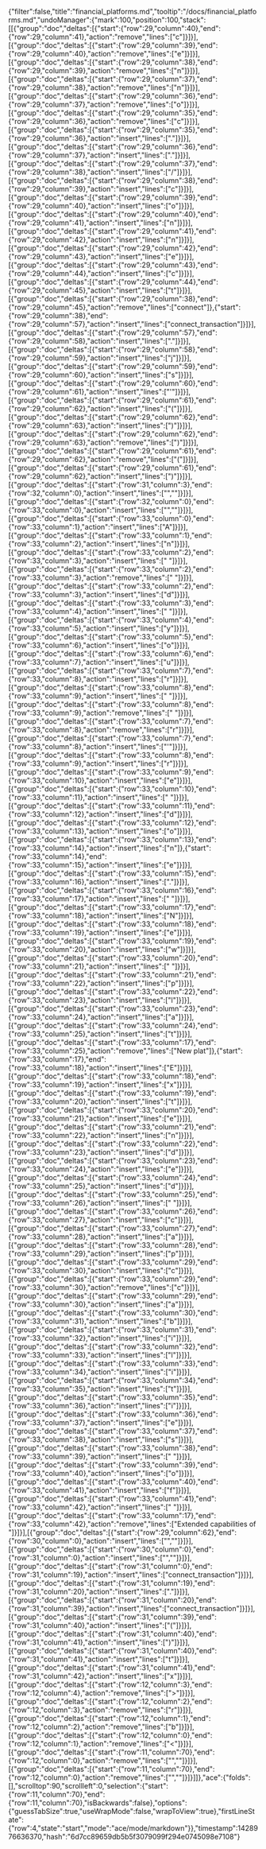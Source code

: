 {"filter":false,"title":"financial_platforms.md","tooltip":"/docs/financial_platforms.md","undoManager":{"mark":100,"position":100,"stack":[[{"group":"doc","deltas":[{"start":{"row":29,"column":40},"end":{"row":29,"column":41},"action":"remove","lines":["c"]}]}],[{"group":"doc","deltas":[{"start":{"row":29,"column":39},"end":{"row":29,"column":40},"action":"remove","lines":["e"]}]}],[{"group":"doc","deltas":[{"start":{"row":29,"column":38},"end":{"row":29,"column":39},"action":"remove","lines":["n"]}]}],[{"group":"doc","deltas":[{"start":{"row":29,"column":37},"end":{"row":29,"column":38},"action":"remove","lines":["n"]}]}],[{"group":"doc","deltas":[{"start":{"row":29,"column":36},"end":{"row":29,"column":37},"action":"remove","lines":["o"]}]}],[{"group":"doc","deltas":[{"start":{"row":29,"column":35},"end":{"row":29,"column":36},"action":"remove","lines":["c"]}]}],[{"group":"doc","deltas":[{"start":{"row":29,"column":35},"end":{"row":29,"column":36},"action":"insert","lines":["."]}]}],[{"group":"doc","deltas":[{"start":{"row":29,"column":36},"end":{"row":29,"column":37},"action":"insert","lines":["."]}]}],[{"group":"doc","deltas":[{"start":{"row":29,"column":37},"end":{"row":29,"column":38},"action":"insert","lines":["/"]}]}],[{"group":"doc","deltas":[{"start":{"row":29,"column":38},"end":{"row":29,"column":39},"action":"insert","lines":["c"]}]}],[{"group":"doc","deltas":[{"start":{"row":29,"column":39},"end":{"row":29,"column":40},"action":"insert","lines":["o"]}]}],[{"group":"doc","deltas":[{"start":{"row":29,"column":40},"end":{"row":29,"column":41},"action":"insert","lines":["n"]}]}],[{"group":"doc","deltas":[{"start":{"row":29,"column":41},"end":{"row":29,"column":42},"action":"insert","lines":["n"]}]}],[{"group":"doc","deltas":[{"start":{"row":29,"column":42},"end":{"row":29,"column":43},"action":"insert","lines":["e"]}]}],[{"group":"doc","deltas":[{"start":{"row":29,"column":43},"end":{"row":29,"column":44},"action":"insert","lines":["c"]}]}],[{"group":"doc","deltas":[{"start":{"row":29,"column":44},"end":{"row":29,"column":45},"action":"insert","lines":["t"]}]}],[{"group":"doc","deltas":[{"start":{"row":29,"column":38},"end":{"row":29,"column":45},"action":"remove","lines":["connect"]},{"start":{"row":29,"column":38},"end":{"row":29,"column":57},"action":"insert","lines":["connect_transaction"]}]}],[{"group":"doc","deltas":[{"start":{"row":29,"column":57},"end":{"row":29,"column":58},"action":"insert","lines":["."]}]}],[{"group":"doc","deltas":[{"start":{"row":29,"column":58},"end":{"row":29,"column":59},"action":"insert","lines":["j"]}]}],[{"group":"doc","deltas":[{"start":{"row":29,"column":59},"end":{"row":29,"column":60},"action":"insert","lines":["s"]}]}],[{"group":"doc","deltas":[{"start":{"row":29,"column":60},"end":{"row":29,"column":61},"action":"insert","lines":["'"]}]}],[{"group":"doc","deltas":[{"start":{"row":29,"column":61},"end":{"row":29,"column":62},"action":"insert","lines":["("]}]}],[{"group":"doc","deltas":[{"start":{"row":29,"column":62},"end":{"row":29,"column":63},"action":"insert","lines":[")"]}]}],[{"group":"doc","deltas":[{"start":{"row":29,"column":62},"end":{"row":29,"column":63},"action":"remove","lines":[")"]}]}],[{"group":"doc","deltas":[{"start":{"row":29,"column":61},"end":{"row":29,"column":62},"action":"remove","lines":["("]}]}],[{"group":"doc","deltas":[{"start":{"row":29,"column":61},"end":{"row":29,"column":62},"action":"insert","lines":[")"]}]}],[{"group":"doc","deltas":[{"start":{"row":31,"column":3},"end":{"row":32,"column":0},"action":"insert","lines":["",""]}]}],[{"group":"doc","deltas":[{"start":{"row":32,"column":0},"end":{"row":33,"column":0},"action":"insert","lines":["",""]}]}],[{"group":"doc","deltas":[{"start":{"row":33,"column":0},"end":{"row":33,"column":1},"action":"insert","lines":["A"]}]}],[{"group":"doc","deltas":[{"start":{"row":33,"column":1},"end":{"row":33,"column":2},"action":"insert","lines":["n"]}]}],[{"group":"doc","deltas":[{"start":{"row":33,"column":2},"end":{"row":33,"column":3},"action":"insert","lines":[" "]}]}],[{"group":"doc","deltas":[{"start":{"row":33,"column":2},"end":{"row":33,"column":3},"action":"remove","lines":[" "]}]}],[{"group":"doc","deltas":[{"start":{"row":33,"column":2},"end":{"row":33,"column":3},"action":"insert","lines":["d"]}]}],[{"group":"doc","deltas":[{"start":{"row":33,"column":3},"end":{"row":33,"column":4},"action":"insert","lines":[" "]}]}],[{"group":"doc","deltas":[{"start":{"row":33,"column":4},"end":{"row":33,"column":5},"action":"insert","lines":["y"]}]}],[{"group":"doc","deltas":[{"start":{"row":33,"column":5},"end":{"row":33,"column":6},"action":"insert","lines":["o"]}]}],[{"group":"doc","deltas":[{"start":{"row":33,"column":6},"end":{"row":33,"column":7},"action":"insert","lines":["u"]}]}],[{"group":"doc","deltas":[{"start":{"row":33,"column":7},"end":{"row":33,"column":8},"action":"insert","lines":["r"]}]}],[{"group":"doc","deltas":[{"start":{"row":33,"column":8},"end":{"row":33,"column":9},"action":"insert","lines":[" "]}]}],[{"group":"doc","deltas":[{"start":{"row":33,"column":8},"end":{"row":33,"column":9},"action":"remove","lines":[" "]}]}],[{"group":"doc","deltas":[{"start":{"row":33,"column":7},"end":{"row":33,"column":8},"action":"remove","lines":["r"]}]}],[{"group":"doc","deltas":[{"start":{"row":33,"column":7},"end":{"row":33,"column":8},"action":"insert","lines":["'"]}]}],[{"group":"doc","deltas":[{"start":{"row":33,"column":8},"end":{"row":33,"column":9},"action":"insert","lines":["r"]}]}],[{"group":"doc","deltas":[{"start":{"row":33,"column":9},"end":{"row":33,"column":10},"action":"insert","lines":["e"]}]}],[{"group":"doc","deltas":[{"start":{"row":33,"column":10},"end":{"row":33,"column":11},"action":"insert","lines":[" "]}]}],[{"group":"doc","deltas":[{"start":{"row":33,"column":11},"end":{"row":33,"column":12},"action":"insert","lines":["d"]}]}],[{"group":"doc","deltas":[{"start":{"row":33,"column":12},"end":{"row":33,"column":13},"action":"insert","lines":["o"]}]}],[{"group":"doc","deltas":[{"start":{"row":33,"column":13},"end":{"row":33,"column":14},"action":"insert","lines":["n"]},{"start":{"row":33,"column":14},"end":{"row":33,"column":15},"action":"insert","lines":["e"]}]}],[{"group":"doc","deltas":[{"start":{"row":33,"column":15},"end":{"row":33,"column":16},"action":"insert","lines":["."]}]}],[{"group":"doc","deltas":[{"start":{"row":33,"column":16},"end":{"row":33,"column":17},"action":"insert","lines":[" "]}]}],[{"group":"doc","deltas":[{"start":{"row":33,"column":17},"end":{"row":33,"column":18},"action":"insert","lines":["N"]}]}],[{"group":"doc","deltas":[{"start":{"row":33,"column":18},"end":{"row":33,"column":19},"action":"insert","lines":["e"]}]}],[{"group":"doc","deltas":[{"start":{"row":33,"column":19},"end":{"row":33,"column":20},"action":"insert","lines":["w"]}]}],[{"group":"doc","deltas":[{"start":{"row":33,"column":20},"end":{"row":33,"column":21},"action":"insert","lines":[" "]}]}],[{"group":"doc","deltas":[{"start":{"row":33,"column":21},"end":{"row":33,"column":22},"action":"insert","lines":["p"]}]}],[{"group":"doc","deltas":[{"start":{"row":33,"column":22},"end":{"row":33,"column":23},"action":"insert","lines":["l"]}]}],[{"group":"doc","deltas":[{"start":{"row":33,"column":23},"end":{"row":33,"column":24},"action":"insert","lines":["a"]}]}],[{"group":"doc","deltas":[{"start":{"row":33,"column":24},"end":{"row":33,"column":25},"action":"insert","lines":["t"]}]}],[{"group":"doc","deltas":[{"start":{"row":33,"column":17},"end":{"row":33,"column":25},"action":"remove","lines":["New plat"]},{"start":{"row":33,"column":17},"end":{"row":33,"column":18},"action":"insert","lines":["E"]}]}],[{"group":"doc","deltas":[{"start":{"row":33,"column":18},"end":{"row":33,"column":19},"action":"insert","lines":["x"]}]}],[{"group":"doc","deltas":[{"start":{"row":33,"column":19},"end":{"row":33,"column":20},"action":"insert","lines":["t"]}]}],[{"group":"doc","deltas":[{"start":{"row":33,"column":20},"end":{"row":33,"column":21},"action":"insert","lines":["e"]}]}],[{"group":"doc","deltas":[{"start":{"row":33,"column":21},"end":{"row":33,"column":22},"action":"insert","lines":["n"]}]}],[{"group":"doc","deltas":[{"start":{"row":33,"column":22},"end":{"row":33,"column":23},"action":"insert","lines":["d"]}]}],[{"group":"doc","deltas":[{"start":{"row":33,"column":23},"end":{"row":33,"column":24},"action":"insert","lines":["e"]}]}],[{"group":"doc","deltas":[{"start":{"row":33,"column":24},"end":{"row":33,"column":25},"action":"insert","lines":["d"]}]}],[{"group":"doc","deltas":[{"start":{"row":33,"column":25},"end":{"row":33,"column":26},"action":"insert","lines":[" "]}]}],[{"group":"doc","deltas":[{"start":{"row":33,"column":26},"end":{"row":33,"column":27},"action":"insert","lines":["c"]}]}],[{"group":"doc","deltas":[{"start":{"row":33,"column":27},"end":{"row":33,"column":28},"action":"insert","lines":["a"]}]}],[{"group":"doc","deltas":[{"start":{"row":33,"column":28},"end":{"row":33,"column":29},"action":"insert","lines":["p"]}]}],[{"group":"doc","deltas":[{"start":{"row":33,"column":29},"end":{"row":33,"column":30},"action":"insert","lines":["c"]}]}],[{"group":"doc","deltas":[{"start":{"row":33,"column":29},"end":{"row":33,"column":30},"action":"remove","lines":["c"]}]}],[{"group":"doc","deltas":[{"start":{"row":33,"column":29},"end":{"row":33,"column":30},"action":"insert","lines":["a"]}]}],[{"group":"doc","deltas":[{"start":{"row":33,"column":30},"end":{"row":33,"column":31},"action":"insert","lines":["b"]}]}],[{"group":"doc","deltas":[{"start":{"row":33,"column":31},"end":{"row":33,"column":32},"action":"insert","lines":["i"]}]}],[{"group":"doc","deltas":[{"start":{"row":33,"column":32},"end":{"row":33,"column":33},"action":"insert","lines":["l"]}]}],[{"group":"doc","deltas":[{"start":{"row":33,"column":33},"end":{"row":33,"column":34},"action":"insert","lines":["i"]}]}],[{"group":"doc","deltas":[{"start":{"row":33,"column":34},"end":{"row":33,"column":35},"action":"insert","lines":["t"]}]}],[{"group":"doc","deltas":[{"start":{"row":33,"column":35},"end":{"row":33,"column":36},"action":"insert","lines":["i"]}]}],[{"group":"doc","deltas":[{"start":{"row":33,"column":36},"end":{"row":33,"column":37},"action":"insert","lines":["e"]}]}],[{"group":"doc","deltas":[{"start":{"row":33,"column":37},"end":{"row":33,"column":38},"action":"insert","lines":["s"]}]}],[{"group":"doc","deltas":[{"start":{"row":33,"column":38},"end":{"row":33,"column":39},"action":"insert","lines":[" "]}]}],[{"group":"doc","deltas":[{"start":{"row":33,"column":39},"end":{"row":33,"column":40},"action":"insert","lines":["o"]}]}],[{"group":"doc","deltas":[{"start":{"row":33,"column":40},"end":{"row":33,"column":41},"action":"insert","lines":["f"]}]}],[{"group":"doc","deltas":[{"start":{"row":33,"column":41},"end":{"row":33,"column":42},"action":"insert","lines":[" "]}]}],[{"group":"doc","deltas":[{"start":{"row":33,"column":17},"end":{"row":33,"column":42},"action":"remove","lines":["Extended capabilities of "]}]}],[{"group":"doc","deltas":[{"start":{"row":29,"column":62},"end":{"row":30,"column":0},"action":"insert","lines":["",""]}]}],[{"group":"doc","deltas":[{"start":{"row":30,"column":0},"end":{"row":31,"column":0},"action":"insert","lines":["",""]}]}],[{"group":"doc","deltas":[{"start":{"row":31,"column":0},"end":{"row":31,"column":19},"action":"insert","lines":["connect_transaction"]}]}],[{"group":"doc","deltas":[{"start":{"row":31,"column":19},"end":{"row":31,"column":20},"action":"insert","lines":["."]}]}],[{"group":"doc","deltas":[{"start":{"row":31,"column":20},"end":{"row":31,"column":39},"action":"insert","lines":["connect_transaction"]}]}],[{"group":"doc","deltas":[{"start":{"row":31,"column":39},"end":{"row":31,"column":40},"action":"insert","lines":["("]}]}],[{"group":"doc","deltas":[{"start":{"row":31,"column":40},"end":{"row":31,"column":41},"action":"insert","lines":[")"]}]}],[{"group":"doc","deltas":[{"start":{"row":31,"column":40},"end":{"row":31,"column":41},"action":"insert","lines":["t"]}]}],[{"group":"doc","deltas":[{"start":{"row":31,"column":41},"end":{"row":31,"column":42},"action":"insert","lines":["x"]}]}],[{"group":"doc","deltas":[{"start":{"row":12,"column":3},"end":{"row":12,"column":4},"action":"remove","lines":[">"]}]}],[{"group":"doc","deltas":[{"start":{"row":12,"column":2},"end":{"row":12,"column":3},"action":"remove","lines":["r"]}]}],[{"group":"doc","deltas":[{"start":{"row":12,"column":1},"end":{"row":12,"column":2},"action":"remove","lines":["b"]}]}],[{"group":"doc","deltas":[{"start":{"row":12,"column":0},"end":{"row":12,"column":1},"action":"remove","lines":["<"]}]}],[{"group":"doc","deltas":[{"start":{"row":11,"column":70},"end":{"row":12,"column":0},"action":"remove","lines":["",""]}]}],[{"group":"doc","deltas":[{"start":{"row":11,"column":70},"end":{"row":12,"column":0},"action":"remove","lines":["",""]}]}]]},"ace":{"folds":[],"scrolltop":90,"scrollleft":0,"selection":{"start":{"row":11,"column":70},"end":{"row":11,"column":70},"isBackwards":false},"options":{"guessTabSize":true,"useWrapMode":false,"wrapToView":true},"firstLineState":{"row":4,"state":"start","mode":"ace/mode/markdown"}},"timestamp":1428976636370,"hash":"6d7cc89659db5b5f3079099f294e0745098e7108"}